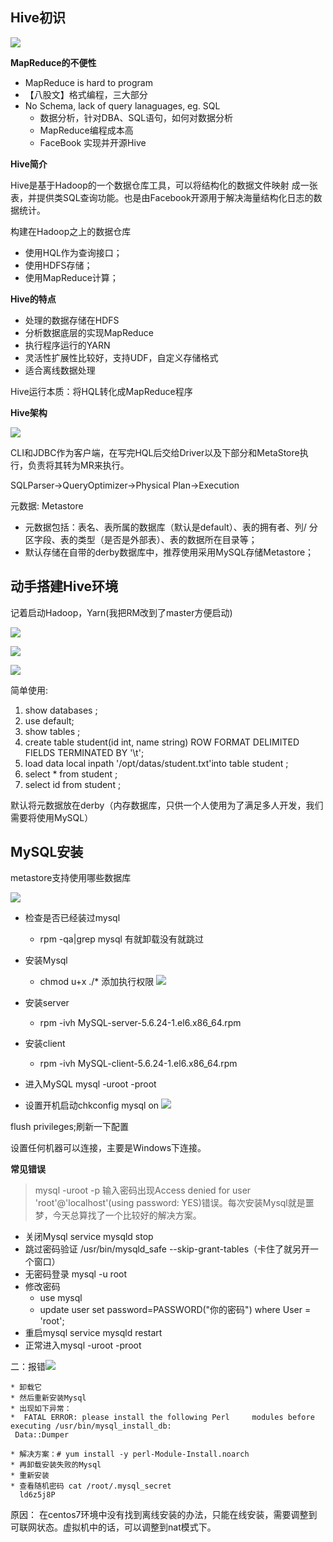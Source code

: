 ## Hive初识 
![](https://i.imgur.com/tIUvVFX.png)

**MapReduce的不便性** 

* MapReduce is hard to program
* 【八股文】格式编程，三大部分
* No Schema, lack of query lanaguages, eg. SQL
	*  数据分析，针对DBA、SQL语句，如何对数据分析
	*  MapReduce编程成本高
	*  FaceBook 实现并开源Hive 


**Hive简介** 

Hive是基于Hadoop的一个数据仓库工具，可以将结构化的数据文件映射
成一张表，并提供类SQL查询功能。也是由Facebook开源用于解决海量结构化日志的数据统计。

构建在Hadoop之上的数据仓库 

* 使用HQL作为查询接口；
* 使用HDFS存储；
* 使用MapReduce计算；

**Hive的特点**  

* 处理的数据存储在HDFS
* 分析数据底层的实现MapReduce
* 执行程序运行的YARN
* 灵活性扩展性比较好，支持UDF，自定义存储格式
* 适合离线数据处理

Hive运行本质：将HQL转化成MapReduce程序 

**Hive架构** 

![](https://i.imgur.com/nzpHOcL.png)

CLI和JDBC作为客户端，在写完HQL后交给Driver以及下部分和MetaStore执行，负责将其转为MR来执行。

SQLParser->QueryOptimizer->Physical Plan->Execution

元数据: Metastore 

*  元数据包括：表名、表所属的数据库（默认是default）、表的拥有者、列/
分区字段、表的类型（是否是外部表）、表的数据所在目录等；
* 默认存储在自带的derby数据库中，推荐使用采用MySQL存储Metastore；

## 动手搭建Hive环境 

记着启动Hadoop，Yarn(我把RM改到了master方便启动)

![](https://i.imgur.com/oSCgX7d.png)

![](https://i.imgur.com/F9zwzxJ.png)

![](https://i.imgur.com/6dOtUlX.png)

简单使用: 

1. show databases ;
2. use default;
3. show tables ;
4. create table student(id int, name string) ROW FORMAT DELIMITED FIELDS TERMINATED BY '\t';
5. load data local inpath '/opt/datas/student.txt'into table student ;
7. select * from student ;
8. select id from student ;

默认将元数据放在derby（内存数据库，只供一个人使用为了满足多人开发，我们需要将使用MySQL）
## MySQL安装

metastore支持使用哪些数据库

![](https://i.imgur.com/x7Xgdg0.png)

* 检查是否已经装过mysql
	* rpm -qa|grep mysql 有就卸载没有就跳过

* 安装Mysql
	* chmod u+x ./*  添加执行权限
![](https://i.imgur.com/sEW8uG8.png)
* 安装server
	* rpm -ivh MySQL-server-5.6.24-1.el6.x86_64.rpm
  
* 安装client 
	* rpm -ivh MySQL-client-5.6.24-1.el6.x86_64.rpm

* 进入MySQL mysql -uroot -proot
* 设置开机启动chkconfig mysql on
![](https://i.imgur.com/ZTYJpTb.png)

flush privileges;刷新一下配置

设置任何机器可以连接，主要是Windows下连接。

**常见错误** 

>mysql -uroot -p
输入密码出现Access denied for user 'root'@'localhost'(using password: YES)错误。每次安装Mysql就是噩梦，今天总算找了一个比较好的解决方案。

* 关闭Mysql service mysqld stop
* 跳过密码验证 /usr/bin/mysqld_safe --skip-grant-tables（卡住了就另开一个窗口）
* 无密码登录 mysql -u root
* 修改密码
	* use mysql
	* update user set password=PASSWORD("你的密码") where User = 'root';
* 重启mysql service mysqld restart
* 正常进入mysql -uroot -proot

二：报错![](https://i.imgur.com/sEtwMZ7.png) 

    * 卸载它
    * 然后重新安装Mysql
    * 出现如下异常：
    *  FATAL ERROR: please install the following Perl     modules before executing /usr/bin/mysql_install_db: 
     Data::Dumper 

	* 解决方案：# yum install -y perl-Module-Install.noarch
	* 再卸载安装失败的Mysql
	* 重新安装
	* 查看随机密码 cat /root/.mysql_secret 
      ld6z5j8P

原因： 
在centos7环境中没有找到离线安装的办法，只能在线安装，需要调整到可联网状态。虚拟机中的话，可以调整到nat模式下。



